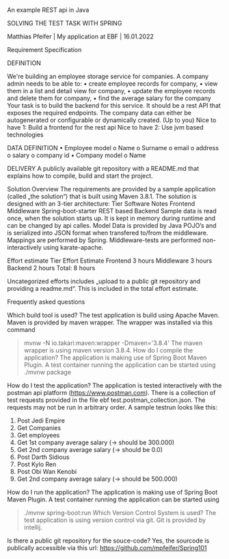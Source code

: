 An example REST api in Java

SOLVING THE TEST TASK WITH SPRING

Matthias Pfeifer | My application at EBF | 16.01.2022 

Requirement Specification

DEFINITION

We're building an employee storage service for companies.
A company admin needs to be able to:
•	create employee records for company,
•	view them in a list and detail view for company,
•	update the employee records and delete them for company,
•	find the average salary for the company
Your task is to build the backend for this service.
It should be a rest API that exposes the required endpoints.
The company data can either be autogenerated or configurable or dynamically created. (Up to you)
Nice to have 1: Build a frontend for the rest api
Nice to have 2: Use jvm based technologies

DATA DEFINITION
•	Employee model
o	Name
o	Surname
o	email
o	address
o	salary
o	company id
•	Company model
o	Name

DELIVERY
A publicly available git repository with a README.md that explains how to compile, build and start the project.

Solution Overview
The requirements are provided by a sample application (called „the solution“) that is built using Maven 3.8.1. The solution is designed with an 3-tier architecture:
Tier	Software	Notes
Frontend		
Middleware	Spring-boot-starter	REST based
Backend		Sample data is read once, when the solution starts up. It is kept in memory during runtime and can be changed by api calles.
Model Data is provided by Java POJO’s and is serialized into JSON format when transfered to/from the middleware. Mappings are performed by Spring.
Middleware-tests are performed non-interactively using karate-apache.

Effort estimate
Tier	Effort Estimate
Frontend	3 hours
Middleware	3 hours
Backend	2 hours
Total:	8 hours

Uncategorized efforts includes „upload to a public git repository and providing a readme.md“. This is included in the total effort estimate.

Frequently asked questions

Which build tool is used?
The test application is build using Apache Maven. Maven is provided by maven wrapper. The wrapper was installed via this command
> mvnw -N io.takari:maven:wrapper -Dmaven='3.8.4'
The maven wrapper is using maven version 3.8.4.
How do I compile the application?
The application is making use of Spring Boot Maven Plugin. A test container running the application can be started using 
> ./mvnw package

How do I test the application?
The application is tested interactively with the postman api platform (https://www.postman.com). There is a collection of test requests provided in the file ebf test.postman_collection.json. The requests may not be run in arbitrary order. A sample testrun looks like this:
1. Post Jedi Empire
2. Get Companies
3. Get employees
4. Get 1st company average salary (-> should be 300.000)
5. Get 2nd company average salary (-> should be 0.0)
6. Post Darth Sidious
7. Post Kylo Ren
8. Post Obi Wan Kenobi
9. Get 2nd company average salary (-> should be 500.000)

How do I run the application?
The application is making use of Spring Boot Maven Plugin. A test container running the application can be started using 
> ./mvnw spring-boot:run
Which Version Control System is used?
The test application is using version control via git. Git is provided by intellij.

Is there a public git repository for the souce-code?
Yes, the sourcode is publically accessible via this url: https://github.com/mpfeifer/Spring101

